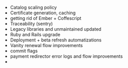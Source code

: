 - Catalog scaling policy
- Certificate generation, caching
- getting rid of Ember + Coffescript
- Traceability (sentry) 
- Legacy libraries and unmaintained updated
- Ruby and Rails upgrade
- Deployment + beta refresh automatizations
- Vanity renewal flow improvements
- commit flags
- payment redirector error logs and flow improvements
- 